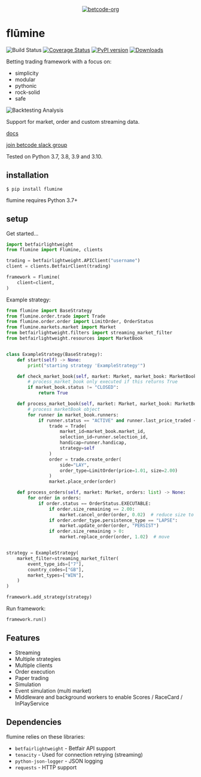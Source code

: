 <p align="center">
  <a href="https://github.com/betcode-org">
    <img src="docs/images/logo-full.png" title="betcode-org">
  </a>
</p>

# flūmine

![Build Status](https://github.com/betcode-org/flumine/actions/workflows/test.yml/badge.svg) [![Coverage Status](https://coveralls.io/repos/github/liampauling/flumine/badge.svg?branch=master)](https://coveralls.io/github/liampauling/flumine?branch=master) [![PyPI version](https://badge.fury.io/py/flumine.svg)](https://pypi.python.org/pypi/betfairlightweight) [![Downloads](https://pepy.tech/badge/flumine)](https://pepy.tech/project/flumine)

Betting trading framework with a focus on:

- simplicity
- modular
- pythonic
- rock-solid
- safe

![Backtesting Analysis](docs/images/jupyterloggingcontrol-screenshot.png?raw=true "Jupyter Logging Control Screenshot")

Support for market, order and custom streaming data.

[docs](https://betcode-org.github.io/flumine/)

[join betcode slack group](https://join.slack.com/t/betcode-org/shared_invite/zt-h0ato238-PPbfU_T7Ji0ORjz0ESIJkg)

Tested on Python 3.7, 3.8, 3.9 and 3.10.

## installation

```
$ pip install flumine
```

flumine requires Python 3.7+

## setup

Get started...

```python
import betfairlightweight
from flumine import Flumine, clients

trading = betfairlightweight.APIClient("username")
client = clients.BetfairClient(trading)

framework = Flumine(
    client=client,
)
```

Example strategy:

```python
from flumine import BaseStrategy
from flumine.order.trade import Trade
from flumine.order.order import LimitOrder, OrderStatus
from flumine.markets.market import Market
from betfairlightweight.filters import streaming_market_filter
from betfairlightweight.resources import MarketBook


class ExampleStrategy(BaseStrategy):
    def start(self) -> None:
        print("starting strategy 'ExampleStrategy'")

    def check_market_book(self, market: Market, market_book: MarketBook) -> bool:
        # process_market_book only executed if this returns True
        if market_book.status != "CLOSED":
            return True

    def process_market_book(self, market: Market, market_book: MarketBook) -> None:
        # process marketBook object
        for runner in market_book.runners:
            if runner.status == "ACTIVE" and runner.last_price_traded < 1.5:
                trade = Trade(
                    market_id=market_book.market_id, 
                    selection_id=runner.selection_id,
                    handicap=runner.handicap,
                    strategy=self
                )
                order = trade.create_order(
                    side="LAY", 
                    order_type=LimitOrder(price=1.01, size=2.00)
                )
                market.place_order(order)

    def process_orders(self, market: Market, orders: list) -> None:
        for order in orders:
            if order.status == OrderStatus.EXECUTABLE:
                if order.size_remaining == 2.00:
                    market.cancel_order(order, 0.02)  # reduce size to 1.98
                if order.order_type.persistence_type == "LAPSE":
                    market.update_order(order, "PERSIST")
                if order.size_remaining > 0:
                    market.replace_order(order, 1.02)  # move


strategy = ExampleStrategy(
    market_filter=streaming_market_filter(
        event_type_ids=["7"],
        country_codes=["GB"],
        market_types=["WIN"],
    )
)

framework.add_strategy(strategy)
```

Run framework:

```python
framework.run()
```

## Features

- Streaming
- Multiple strategies
- Multiple clients
- Order execution
- Paper trading
- Simulation
- Event simulation (multi market)
- Middleware and background workers to enable Scores / RaceCard / InPlayService

## Dependencies

flumine relies on these libraries:

* `betfairlightweight` - Betfair API support
* `tenacity` - Used for connection retrying (streaming)
* `python-json-logger` - JSON logging
* `requests` - HTTP support
